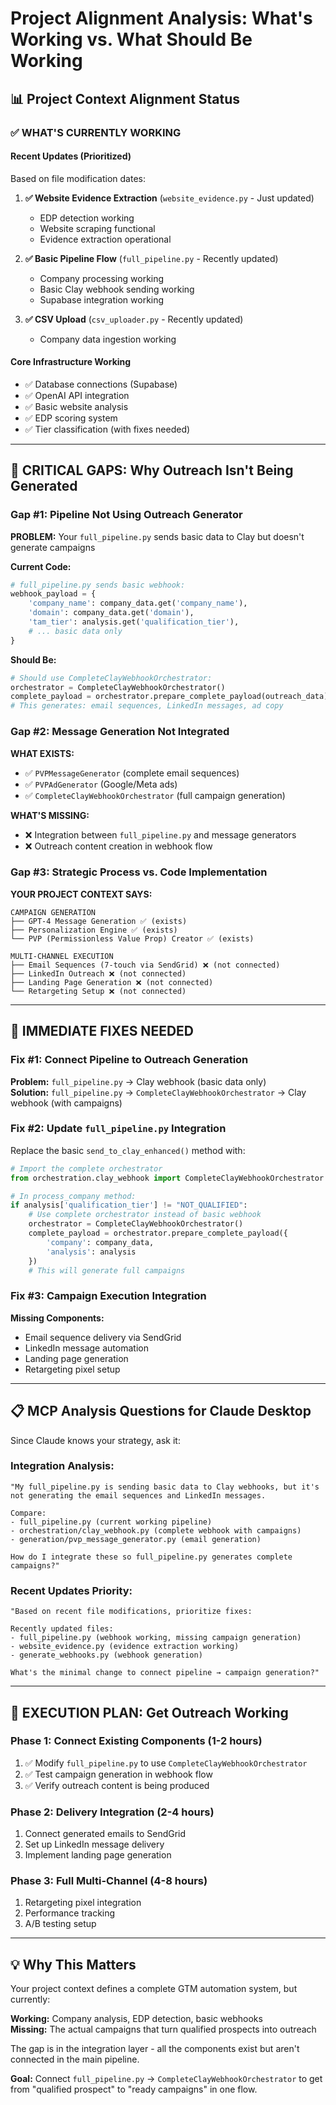 # Project Alignment Analysis: What's Working vs. What Should Be Working

## 📊 **Project Context Alignment Status**

### **✅ WHAT'S CURRENTLY WORKING**

#### **Recent Updates (Prioritized)**
Based on file modification dates:

1. **✅ Website Evidence Extraction** (`website_evidence.py` - Just updated)
   - EDP detection working
   - Website scraping functional
   - Evidence extraction operational

2. **✅ Basic Pipeline Flow** (`full_pipeline.py` - Recently updated) 
   - Company processing working
   - Basic Clay webhook sending working
   - Supabase integration working

3. **✅ CSV Upload** (`csv_uploader.py` - Recently updated)
   - Company data ingestion working

#### **Core Infrastructure Working**
- ✅ Database connections (Supabase)
- ✅ OpenAI API integration 
- ✅ Basic website analysis
- ✅ EDP scoring system
- ✅ Tier classification (with fixes needed)

---

## 🚨 **CRITICAL GAPS: Why Outreach Isn't Being Generated**

### **Gap #1: Pipeline Not Using Outreach Generator**

**PROBLEM:** Your `full_pipeline.py` sends basic data to Clay but doesn't generate campaigns

**Current Code:** 
```python
# full_pipeline.py sends basic webhook:
webhook_payload = {
    'company_name': company_data.get('company_name'),
    'domain': company_data.get('domain'),
    'tam_tier': analysis.get('qualification_tier'),
    # ... basic data only
}
```

**Should Be:**
```python  
# Should use CompleteClayWebhookOrchestrator:
orchestrator = CompleteClayWebhookOrchestrator()
complete_payload = orchestrator.prepare_complete_payload(outreach_data)
# This generates: email sequences, LinkedIn messages, ad copy
```

### **Gap #2: Message Generation Not Integrated**

**WHAT EXISTS:**
- ✅ `PVPMessageGenerator` (complete email sequences)
- ✅ `PVPAdGenerator` (Google/Meta ads)  
- ✅ `CompleteClayWebhookOrchestrator` (full campaign generation)

**WHAT'S MISSING:**
- ❌ Integration between `full_pipeline.py` and message generators
- ❌ Outreach content creation in webhook flow

### **Gap #3: Strategic Process vs. Code Implementation**

**YOUR PROJECT CONTEXT SAYS:**
```
CAMPAIGN GENERATION
├── GPT-4 Message Generation ✅ (exists)
├── Personalization Engine ✅ (exists) 
└── PVP (Permissionless Value Prop) Creator ✅ (exists)

MULTI-CHANNEL EXECUTION  
├── Email Sequences (7-touch via SendGrid) ❌ (not connected)
├── LinkedIn Outreach ❌ (not connected)
├── Landing Page Generation ❌ (not connected)
└── Retargeting Setup ❌ (not connected)
```

---

## 🔧 **IMMEDIATE FIXES NEEDED**

### **Fix #1: Connect Pipeline to Outreach Generation**

**Problem:** `full_pipeline.py` → Clay webhook (basic data only)  
**Solution:** `full_pipeline.py` → `CompleteClayWebhookOrchestrator` → Clay webhook (with campaigns)

### **Fix #2: Update `full_pipeline.py` Integration**

Replace the basic `send_to_clay_enhanced()` method with:

```python
# Import the complete orchestrator
from orchestration.clay_webhook import CompleteClayWebhookOrchestrator

# In process_company method:
if analysis['qualification_tier'] != "NOT_QUALIFIED":
    # Use complete orchestrator instead of basic webhook
    orchestrator = CompleteClayWebhookOrchestrator()
    complete_payload = orchestrator.prepare_complete_payload({
        'company': company_data,
        'analysis': analysis
    })
    # This will generate full campaigns
```

### **Fix #3: Campaign Execution Integration**

**Missing Components:**
- Email sequence delivery via SendGrid
- LinkedIn message automation  
- Landing page generation
- Retargeting pixel setup

---

## 📋 **MCP Analysis Questions for Claude Desktop**

Since Claude knows your strategy, ask it:

### **Integration Analysis:**
```
"My full_pipeline.py is sending basic data to Clay webhooks, but it's not generating the email sequences and LinkedIn messages. 

Compare:
- full_pipeline.py (current working pipeline)
- orchestration/clay_webhook.py (complete webhook with campaigns)
- generation/pvp_message_generator.py (email generation)

How do I integrate these so full_pipeline.py generates complete campaigns?"
```

### **Recent Updates Priority:**
```
"Based on recent file modifications, prioritize fixes:

Recently updated files:
- full_pipeline.py (webhook working, missing campaign generation)
- website_evidence.py (evidence extraction working)
- generate_webhooks.py (webhook generation)

What's the minimal change to connect pipeline → campaign generation?"
```

---

## 🎯 **EXECUTION PLAN: Get Outreach Working**

### **Phase 1: Connect Existing Components (1-2 hours)**
1. ✅ Modify `full_pipeline.py` to use `CompleteClayWebhookOrchestrator`
2. ✅ Test campaign generation in webhook flow
3. ✅ Verify outreach content is being produced

### **Phase 2: Delivery Integration (2-4 hours)**  
1. Connect generated emails to SendGrid
2. Set up LinkedIn message delivery
3. Implement landing page generation

### **Phase 3: Full Multi-Channel (4-8 hours)**
1. Retargeting pixel integration
2. Performance tracking
3. A/B testing setup

---

## 💡 **Why This Matters**

Your project context defines a complete GTM automation system, but currently:

**Working:** Company analysis, EDP detection, basic webhooks  
**Missing:** The actual campaigns that turn qualified prospects into outreach

The gap is in the integration layer - all the components exist but aren't connected in the main pipeline.

**Goal:** Connect `full_pipeline.py` → `CompleteClayWebhookOrchestrator` to get from "qualified prospect" to "ready campaigns" in one flow.
